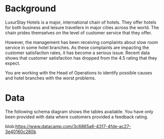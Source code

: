 # Background
LuxurStay Hotels is a major, international chain of hotels. They offer hotels for both business and leisure travellers in major cities across the world. The chain prides themselves on the level of customer service that they offer. 

However, the management has been receiving complaints about slow room service in some hotel branches. As these complaints are impacting the customer satisfaction rates, it has become a serious issue. Recent data shows that customer satisfaction has dropped from the 4.5 rating that they expect. 

You are working with the Head of Operations to identify possible causes and hotel branches with the worst problems.

# Data
The following schema diagram shows the tables available. You have only been provided with data where customers provided a feedback rating.

blob:https://www.datacamp.com/3c6865a6-4317-4fde-ac27-3e40160c280b
